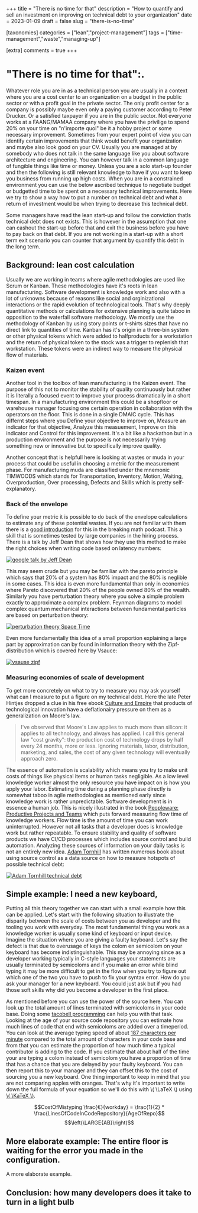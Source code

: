 +++
title = "There is no time for that"
description = "How to quantify and sell an investment on improving on technical debt to your organization"
date = 2023-01-09
draft = false
slug = "there-is-no-time"

[taxonomies]
categories = ["lean","project-management"]
tags = ["time-management","waste","managing-up"]

[extra]
comments = true
+++

# "There is no time for that":.

Whatever role you are in as a technical person you are usually in a context where you are a cost center to an organization on a budget in the public sector or with a profit goal in the private sector. The only profit center for a company is possibly maybe even only a paying customer according to Peter Drucker. Or a satisfied taxpayer if you are in the public sector. Not everyone works at a FAANG/MAMAA company where you have the privilige to spend 20% on your time on "n'importe quoi" be it a hobby project or some necessary improvement. Sometimes from your expert point of view you can identify certain improvements that think would benefit your organization and maybe also look good on your CV. Usually you are managed at by somebody who does not talk in the same language like you about software architecture and engineering. You can however talk in a common language of fungible things like time or money. Unless you are a solo start-up founder and then the following is still relevant knowledge to have if you want to keep you business from running up high costs. When you are in a constrained environment you can use the below ascribed technique to negotiate budget or budgetted time to be spent on a necessary technical improvements. Here we try to show a way how to put a number on technical debt and what a return of investment would be when trying to decrease this technical debt. 

Some managers have read the lean start-up and follow the conviction thatls
 technical debt does not exists. This is however in the assumption that one can cashout the start-up before that and exit the business before you have to pay back on that debt. If you are not working in a start-up with a short term exit scenario you can counter that argument by quantify this debt in the long term.

## Background: lean cost calculation

Usually we are working in teams where agile methodologies are used like Scrum or Kanban. These methodologies have it's roots in lean manufacturing. Software development is knowledge work and also with a lot of unknowns because of reasons like social and orginizational interactions or the rapid evolution of technological tools. That's why deeply quantitative methods or calculations for extensive planning is quite taboo in opposition to the waterfall software methodology. We mostly use the methodology of Kanban by using story points or t-shirts sizes that have no direct link to quantities of time. Kanban has it's origin in a three-bin system or other physical tokens which were added to halfproducts for a workstation and the return of physical token to the stock was a trigger to replenish that workstation. These tokens were an indirect way to measure the physical flow of materials. 

### Kaizen event

Another tool in the toolbox of lean manufacturing is the Kaizen event. The purpose of this not to monitor the stability of quality continuously but rather it is literally a focused event to improve your process dramatically in a short timespan. In a manufacturing environment this could be a shopfloor or warehouse manager focusing one certain operation in collaboration with the operators on the floor. This is done in a single DMAIC cycle. This has differnt steps where you Define your objective to improve on, Measure an indicator for that objective, Analyze this measuement, Improve on this indicator and Control for this improvement. It's a bit like a hackathon but in a production environment and the purpose is not necessarily trying something new or innovative but to specifically improve quality.

Another concept that is helpfull here is looking at wastes or muda in your process that could be useful in choosing a metric for the measurement phase. For manufacturing muda are classified under the mnemonic TIMWOODS which stands for Transportation, Inventory, Motion, Waiting, Overproduction, Over processing, Defects and Skills which is pretty self-explanatory.

### Back of the envelope

To define your metric it is possible to do back of the envelope calculations to estimate any of these potential wastes. If you are not familiar with them there is a [good introduction](https://anchor.fm/breakingmathpodcast/episodes/P9-Give-or-Take-Back-of-the-Envelope-Estimates--Fermi-Problems-ev6tlf) for this in the breaking math podcast. This a skill that is sometimes tested by large companies in the hiring process. There is a talk by Jeff Dean that shows how they use this method to make the right choices when writing code based on latency numbers:

[![google talk by Jeff Dean](https://img.youtube.com/vi/modXC5IWTJI/0.jpg)](https://www.youtube.com/watch?v=modXC5IWTJI)

This may seem crude but you may be familiar with the pareto principle which says that 20% of a system has 80% impact and the 80% is neglible in some cases. This idea is even more fundamental than only in economics where Pareto discovered that 20% of the people owned 80% of the wealth. Similarly you have perturbation theory where you solve a simple problem exactly to approximate a complex problem. Feynman diagrams to model complex quantum mechanical interactions between fundamental particles are based on perturbation theory:

[![perturbation theory Space Time](https://img.youtube.com/vi/oQ1WZ-eJW8Y/0.jpg)](https://www.youtube.com/watch?v=oQ1WZ-eJW8Y)

Even more fundamentally this idea of a small proportion explaining a large part by approximation can by found in information theory with the Zipf-distribution which is covered here by Vsauce:

[![vsause zipf](https://img.youtube.com/vi/fCn8zs912OE/0.jpg)](https://www.youtube.com/watch?v=fCn8zs912OE)

### Measuring economies of scale of development

To get more concretely on what to try to measure you may ask yourself what can I measure to put a figure on my technical debt. Here the late Peter Hintjes dropped a clue in his free ebook  [Culture and Empire](https://content.cultureandempire.com/index.html) that products of technological innovation have a deflationairy pressure on them as a generalization on Moore's law. 

>I've observed that Moore's Law applies to much more than silicon: it applies to all technology, and always has applied. I call this general law "cost gravity": the production cost of technology drops by half every 24 months, more or less. Ignoring materials, labor, distribution, marketing, and sales, the cost of any given technology will eventually approach zero.

The essence of automation is scalability which means you try to make unit costs of things like physical items or human tasks negligible. As a low level knowledge worker almost the only resource you have impact on is how you apply your labor. Estimating time during a planning phase directly is somewhat taboo in agile methodologies as mentioned early since knowledge work is rather unpredictable. Software development is in essence a human job. This is nicely illustrated in the book [Peopleware: Productive Projects and Teams](https://en.wikipedia.org/wiki/Peopleware:_Productive_Projects_and_Teams) which puts forward measuring flow time of knowledge workers. Flow time is the amount of time you can work uninterrupted. However not all tasks that a developer does is knowledge work but rather repeatable. To ensure stability and quality of software products we have CI/CD processes which includes source control and build automation. Analyzing these sources of information on your daily tasks is not an entirely new idea. [Adam Tornhill](https://github.com/adamtornhill/code-maat) has written numerous book about using source control as a data source on how to measure hotspots of possible technical debt:

[![Adam Tornhill technical debt](https://img.youtube.com/vi/fl4aZ2KXBsQ/0.jpg)](https://www.youtube.com/watch?v=fl4aZ2KXBsQ)


## Simple example: I need a new keyboard,

Putting all this theory together we can start with a small example how this can be applied. Let's start with the following situation to illustrate the disparity between the scale of costs between you as developer and the tooling you work with everyday. The most fundamental thing you work as a knowledge worker is usually some kind of keyboard or input device. Imagine the situation where you are giving a faulty keyboard. Let's say the defect is that due to overusage of keys the colom en semicolom on your keyboard has become indistinguishable. This may be annoying since as a developer working typically in C-style languages your statements are usually terminated by semicoloms and if you make an error while blind typing it may be more difficult to get in the flow when you try to figure out which one of the two you have to push to fix your syntax error. How do you ask your manager for a new keyboard. You could just ask but if you had those soft skills why did you become a developer in the first place. 

As mentioned before you can use the power of the source here. You can look up the total amount of lines terminated with semicoloms in your code base. Doing some [tacobell programming](http://widgetsandshit.com/teddziuba/2010/10/taco-bell-programming.html) can help you with that task. Looking at the age of your source code repository you can estimate how much lines of code that end with semicoloms are added over a timeperiod. You can look at the average typing speed of about [187 characters per minute](https://wordcounter.net/blog/2016/04/29/10984_what-is-an-average-typing-speed.html) compared to the total amount of characters in your code base and from that you can estimate the proportion of how much time a typical contributor is adding to the code. If you estimate that about half of the time your are typing a colom instead of semicolom you have a proportion of time that has a chance that you are delayed by your faulty keyboard. You can then report this to your manager and they can offset this to the cost of sourcing you a new keyboard. One thing important to keep in mind that you are not comparing apples with oranges. That's why it's important to write down the full formula of your equation so we'll do this with \\( \LaTeX \\) using [\\( \KaTeX \\)](https://katex.org/).

[comment]: # (https://zola.discourse.group/t/use-mathematical-formula-with-zola/308)

$$CostOfMistyping \frac{€}{workday} = \frac{1}{2} * \frac{LinesOfCodeInCodeRepository}{AgeOfRepo}$$
$$\left(\LARGE{AB}\right)$$

## More elaborate example: The entire floor is waiting for the error you made in the configuration.

A more elaborate example.


## Conclusion: how many developers does it take to turn in a light bulb
